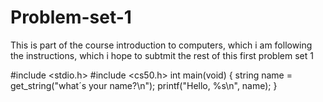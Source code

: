 # Problem-set-1
This is part of the course introduction to computers, which i am following the instructions, which i hope to subtmit the rest of this first problem set 1

#include <stdio.h>
#include <cs50.h>
int main(void)
{
    string name = get_string("what´s your name?\n");
    printf("Hello, %s\n", name);
}
